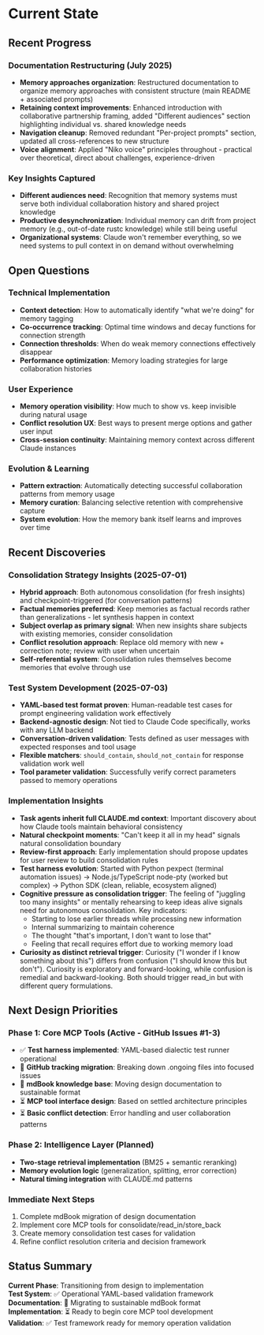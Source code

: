 # Current State

## Recent Progress

### Documentation Restructuring (July 2025)
- **Memory approaches organization**: Restructured documentation to organize memory approaches with consistent structure (main README + associated prompts)
- **Retaining context improvements**: Enhanced introduction with collaborative partnership framing, added "Different audiences" section highlighting individual vs. shared knowledge needs
- **Navigation cleanup**: Removed redundant "Per-project prompts" section, updated all cross-references to new structure
- **Voice alignment**: Applied "Niko voice" principles throughout - practical over theoretical, direct about challenges, experience-driven

### Key Insights Captured
- **Different audiences need**: Recognition that memory systems must serve both individual collaboration history and shared project knowledge
- **Productive desynchronization**: Individual memory can drift from project memory (e.g., out-of-date rustc knowledge) while still being useful
- **Organizational systems**: Claude won't remember everything, so we need systems to pull context in on demand without overwhelming

## Open Questions

### Technical Implementation
- **Context detection**: How to automatically identify "what we're doing" for memory tagging
- **Co-occurrence tracking**: Optimal time windows and decay functions for connection strength
- **Connection thresholds**: When do weak memory connections effectively disappear
- **Performance optimization**: Memory loading strategies for large collaboration histories

### User Experience  
- **Memory operation visibility**: How much to show vs. keep invisible during natural usage
- **Conflict resolution UX**: Best ways to present merge options and gather user input
- **Cross-session continuity**: Maintaining memory context across different Claude instances

### Evolution & Learning
- **Pattern extraction**: Automatically detecting successful collaboration patterns from memory usage
- **Memory curation**: Balancing selective retention with comprehensive capture
- **System evolution**: How the memory bank itself learns and improves over time

## Recent Discoveries

### Consolidation Strategy Insights (2025-07-01)
- **Hybrid approach**: Both autonomous consolidation (for fresh insights) and checkpoint-triggered (for conversation patterns)
- **Factual memories preferred**: Keep memories as factual records rather than generalizations - let synthesis happen in context
- **Subject overlap as primary signal**: When new insights share subjects with existing memories, consider consolidation
- **Conflict resolution approach**: Replace old memory with new + correction note; review with user when uncertain
- **Self-referential system**: Consolidation rules themselves become memories that evolve through use

### Test System Development (2025-07-03)
- **YAML-based test format proven**: Human-readable test cases for prompt engineering validation work effectively
- **Backend-agnostic design**: Not tied to Claude Code specifically, works with any LLM backend
- **Conversation-driven validation**: Tests defined as user messages with expected responses and tool usage
- **Flexible matchers**: `should_contain`, `should_not_contain` for response validation work well
- **Tool parameter validation**: Successfully verify correct parameters passed to memory operations

### Implementation Insights
- **Task agents inherit full CLAUDE.md context**: Important discovery about how Claude tools maintain behavioral consistency
- **Natural checkpoint moments**: "Can't keep it all in my head" signals natural consolidation boundary
- **Review-first approach**: Early implementation should propose updates for user review to build consolidation rules
- **Test harness evolution**: Started with Python pexpect (terminal automation issues) → Node.js/TypeScript node-pty (worked but complex) → Python SDK (clean, reliable, ecosystem aligned)
- **Cognitive pressure as consolidation trigger**: The feeling of "juggling too many insights" or mentally rehearsing to keep ideas alive signals need for autonomous consolidation. Key indicators:
  - Starting to lose earlier threads while processing new information
  - Internal summarizing to maintain coherence
  - The thought "that's important, I don't want to lose that"
  - Feeling that recall requires effort due to working memory load
- **Curiosity as distinct retrieval trigger**: Curiosity ("I wonder if I know something about this") differs from confusion ("I should know this but don't"). Curiosity is exploratory and forward-looking, while confusion is remedial and backward-looking. Both should trigger read_in but with different query formulations.

## Next Design Priorities

### Phase 1: Core MCP Tools (Active - GitHub Issues #1-3)
- ✅ **Test harness implemented**: YAML-based dialectic test runner operational
- 🔄 **GitHub tracking migration**: Breaking down .ongoing files into focused issues
- 🔄 **mdBook knowledge base**: Moving design documentation to sustainable format
- ⏳ **MCP tool interface design**: Based on settled architecture principles
- ⏳ **Basic conflict detection**: Error handling and user collaboration patterns

### Phase 2: Intelligence Layer (Planned)
- **Two-stage retrieval implementation** (BM25 + semantic reranking)
- **Memory evolution logic** (generalization, splitting, error correction)
- **Natural timing integration** with CLAUDE.md patterns

### Immediate Next Steps
1. Complete mdBook migration of design documentation
2. Implement core MCP tools for consolidate/read_in/store_back
3. Create memory consolidation test cases for validation
4. Refine conflict resolution criteria and decision framework

## Status Summary

**Current Phase**: Transitioning from design to implementation  
**Test System**: ✅ Operational YAML-based validation framework  
**Documentation**: 🔄 Migrating to sustainable mdBook format  
**Implementation**: ⏳ Ready to begin core MCP tool development  
**Validation**: ✅ Test framework ready for memory operation validation